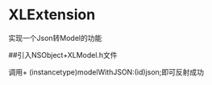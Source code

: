 # XLExtension
实现一个Json转Model的功能

##引入NSObject+XLModel.h文件

调用+ (instancetype)modelWithJSON:(id)json;即可反射成功

